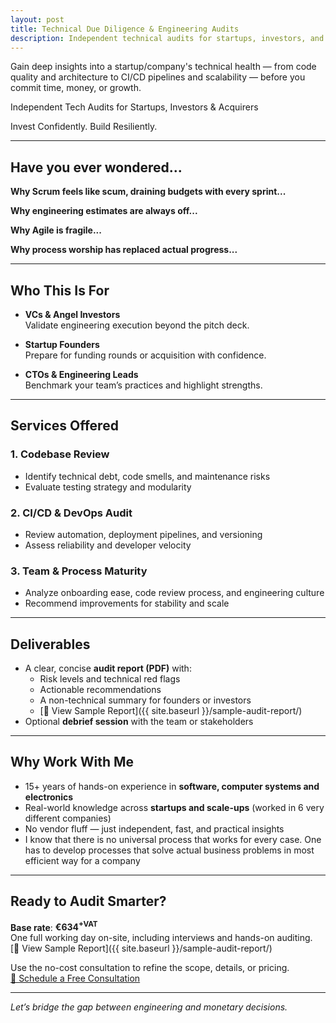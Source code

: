 ```yaml
---
layout: post
title: Technical Due Diligence & Engineering Audits
description: Independent technical audits for startups, investors, and acquirers — covering code, architecture, DevOps, and team maturity.
---
```


Gain deep insights into a startup/company's technical health — from code quality and architecture to CI/CD pipelines and scalability — before you commit time, money, or growth.

Independent Tech Audits for Startups, Investors & Acquirers

Invest Confidently. Build Resiliently.

---

## Have you ever wondered...

**Why Scrum feels like scum, draining budgets with every sprint...**

**Why engineering estimates are always off...**

**Why Agile is fragile...**

**Why process worship has replaced actual progress...**

---

## Who This Is For

- **VCs & Angel Investors**  
  Validate engineering execution beyond the pitch deck.

- **Startup Founders**\
  Prepare for funding rounds or acquisition with confidence.

- **CTOs & Engineering Leads**  
  Benchmark your team’s practices and highlight strengths.

---

## Services Offered

### 1. Codebase Review
- Identify technical debt, code smells, and maintenance risks
- Evaluate testing strategy and modularity

### 2. CI/CD & DevOps Audit
- Review automation, deployment pipelines, and versioning
- Assess reliability and developer velocity

### 3. Team & Process Maturity
- Analyze onboarding ease, code review process, and engineering culture
- Recommend improvements for stability and scale

---

## Deliverables

- A clear, concise **audit report (PDF)** with:
  - Risk levels and technical red flags
  - Actionable recommendations
  - A non-technical summary for founders or investors
  - [📄 View Sample Report]({{ site.baseurl }}/sample-audit-report/)
- Optional **debrief session** with the team or stakeholders

---

## Why Work With Me

- 15+ years of hands-on experience in **software, computer systems and electronics**
- Real-world knowledge across **startups and scale-ups** (worked in 6 very different companies)
- No vendor fluff — just independent, fast, and practical insights
- I know that there is no universal process that works for every case. One has to develop processes that solve actual business problems in most efficient way for a company

---

## Ready to Audit Smarter?

**Base rate**: **€634<sup>+VAT</sup>**\
One full working day on-site, including interviews and hands-on auditing.\
[📄 View Sample Report]({{ site.baseurl }}/sample-audit-report/)

Use the no-cost consultation to refine the scope, details, or pricing.\
[📅 Schedule a Free Consultation](mailto:juku.foobar@icloud.com)

---

*Let’s bridge the gap between engineering and monetary decisions.*


